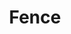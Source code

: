 ---
layout: piece
collection_: jewelry
title: Fence
id: fence
media: Mixed beads, metal button
dimensions: 13½" hanging
description: Scrimshaw with double-sided ink drawing, mixed beads, with metal button and beaded clasp.
price: $85
create_date: 2013
---